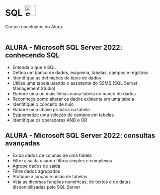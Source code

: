 
<div style="display: inline_block"><br>
<h1>SQL 
  <img  alt="SQL" height="35" width="35" src="https://user-images.githubusercontent.com/64232721/233458884-e679269c-1d78-4ba4-877e-7ab250083558.png">
</h1>
</div>
Cursos concluidos do Alura.
<br><br>

## ALURA - Microsoft SQL Server 2022: conhecendo SQL
* Entenda o que é SQL
* Defina um banco de dados, esquema, tabelas, campos e registros
* Identifique as definições de tipos de dados
* Utilize uma tabela usando o assistente do SSMS (SQL Server Management Studio)
* Elabore uma ou mais linhas numa tabela no banco de dados
* Reconheça como alterar os dados existente em uma tabela
* Identifique o conceito de nulo
* Elabore uma chave primária na tabela
* Esquematize uma seleção de campos em tabelas
* Identifique os operadores AND e OR

## ALURA - Microsoft SQL Server 2022: consultas avançadas
* Exiba dados de colunas de uma tabela
* Filtre a saída usando filtros simples e complexos
* Agrupe dados de saída
* Filtre dados agrupados
* Pratique a junção e união de tabelas
* Veja as diversas funções numéricas, de textos e de datas disponibilizadas pelo SQL Server
